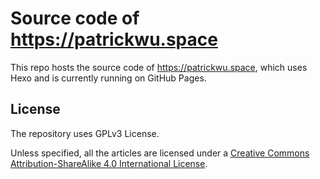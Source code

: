 # Source code of <https://patrickwu.space>

This repo hosts the source code of <https://patrickwu.space>, which uses Hexo and is currently running on GitHub Pages.

## License

The repository uses GPLv3 License.

Unless specified, all the articles are licensed under a <a rel="license" href="http://creativecommons.org/licenses/by-sa/4.0/">Creative Commons Attribution-ShareAlike 4.0 International License</a>.